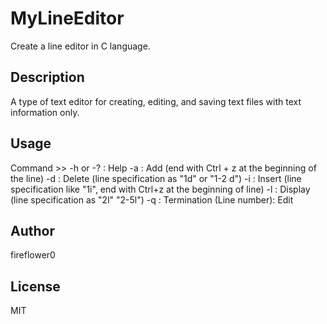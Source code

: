 # MyLineEditor

Create a line editor in C language.

## Description

A type of text editor for creating, editing, and saving text files with text information only.

## Usage

Command >> 
-h or -? : Help
-a : Add (end with Ctrl + z at the beginning of the line)
-d : Delete (line specification as "1d" or "1-2 d")
-i : Insert (line specification like "1i", end with Ctrl+z at the beginning of line)
-l : Display (line specification as "2l" "2-5l")
-q : Termination
(Line number): Edit

## Author

fireflower0

## License

MIT
